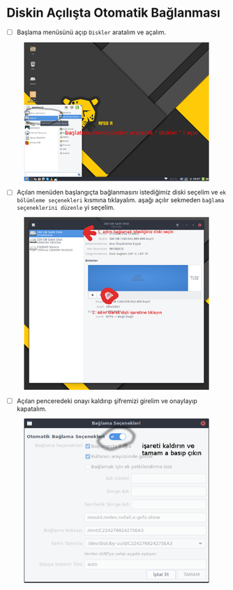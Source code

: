 # Diskin Açılışta Otomatik Bağlanması

* [ ] Başlama menüsünü açıp `Diskler` aratalım ve açalım.

<figure><img src="../../.gitbook/assets/Pardus-Diskler.png" alt=""><figcaption></figcaption></figure>

* [ ] Açılan menüden başlangıçta bağlanmasını istediğimiz diski seçelim ve `ek bölümleme seçenekleri` kısmına tıklayalım. aşağı açılır sekmeden `bağlama seçeneklerini düzenle` yi seçelim.

<figure><img src="../../.gitbook/assets/Bağlama-Seçenekleri.png" alt=""><figcaption></figcaption></figure>

* [ ] Açılan penceredeki onayı kaldırıp şifremizi girelim ve onaylayıp kapatalım.

<figure><img src="../../.gitbook/assets/Otomatik-Bağlama.png" alt=""><figcaption></figcaption></figure>
